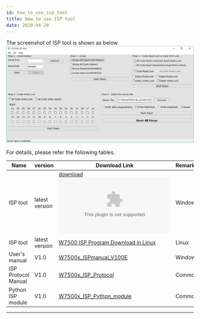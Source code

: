 ```yaml
---
id: how_to_use_isp_tool
title: How to use ISP tool
date: 2020-04-20
--- 
```


The screenshot of ISP tool is shown as below.
![picture0](/img/products/w7500/documents/appnote/picture0.png)

For details, please refer the following tables.

| Name                | version        | Download Link                                                                                                                    | Remarks |
| ------------------- | -------------- | -------------------------------------------------------------------------------------------------------------------------------- | ------- |
| ISP tool            | latest version | [download](/img/products/w5500/w5500_evb/icons/download.png) ![ISP tool download](/img/products/w7500/documents/appnote/w7500_isp_20180731.zip) | Window  |
| ISP tool            | latest version | [W7500 ISP Program Download in Linux](https://github.com/Wiznet/W7500_ISP)                                                       | Linux   |
| User's manual       | V1.0           | <a href="/img/products/w7500/documents/appnote/w7500x_ispmanual_v100e_v2.pdf" target="_blank">W7500x\_ISPmanual\_V100E</a>                                     | Window  |
| ISP Protocol Manual | V1.0           | <a href="/img/products/w7500/documents/appnote/w7500x_isp_communication_protocol_v1_0.pdf" target="_blank">W7500x\_ISP\_Protocol</a>                           | Common  |
| Python ISP module   | V1.0           | [W7500x\_ISP\_Python\_module](/img/products/w7500/documents/appnote/w7500isp.zip)                                             | Common  |

-----
